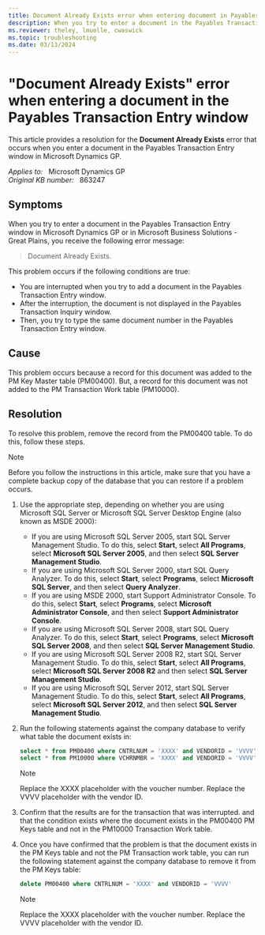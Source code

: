 ```yaml
---
title: Document Already Exists error when entering document in Payables Transaction Entry
description: When you try to enter a document in the Payables Transaction Entry window in Microsoft Dynamics GP, you receive a Document Already Exists error. Provides a resolution.
ms.reviewer: theley, lmuelle, cwaswick
ms.topic: troubleshooting
ms.date: 03/13/2024
---
```

# "Document Already Exists" error when entering a document in the Payables Transaction Entry window

This article provides a resolution for the **Document Already Exists** error that occurs when you enter a document in the Payables Transaction Entry window in Microsoft Dynamics GP.

_Applies to:_ &nbsp; Microsoft Dynamics GP  
_Original KB number:_ &nbsp; 863247

## Symptoms

When you try to enter a document in the Payables Transaction Entry window in Microsoft Dynamics GP or in Microsoft Business Solutions - Great Plains, you receive the following error message:

> Document Already Exists.

This problem occurs if the following conditions are true:

- You are interrupted when you try to add a document in the Payables Transaction Entry window.
- After the interruption, the document is not displayed in the Payables Transaction Inquiry window.
- Then, you try to type the same document number in the Payables Transaction Entry window.

## Cause

This problem occurs because a record for this document was added to the PM Key Master table (PM00400). But, a record for this document was not added to the PM Transaction Work table (PM10000).

## Resolution

To resolve this problem, remove the record from the PM00400 table. To do this, follow these steps.

> [!NOTE]
> Before you follow the instructions in this article, make sure that you have a complete backup copy of the database that you can restore if a problem occurs.

1. Use the appropriate step, depending on whether you are using Microsoft SQL Server or Microsoft SQL Server Desktop Engine (also known as MSDE 2000):

   - If you are using Microsoft SQL Server 2005, start SQL Server Management Studio. To do this, select **Start**, select **All Programs**, select **Microsoft SQL Server 2005**, and then select **SQL Server Management Studio**.
   - If you are using Microsoft SQL Server 2000, start SQL Query Analyzer. To do this, select **Start**, select **Programs**, select **Microsoft SQL Server**, and then select **Query Analyzer**.
   - If you are using MSDE 2000, start Support Administrator Console. To do this, select **Start**, select **Programs**, select **Microsoft Administrator Console**, and then select **Support Administrator Console**.
   - If you are using Microsoft SQL Server 2008, start SQL Query Analyzer. To do this, select **Start**, select **Programs**, select **Microsoft SQL Server 2008**, and then select **SQL Server Management Studio**.
   - If you are using Microsoft SQL Server 2008 R2, start SQL Server Management Studio. To do this, select **Start**, select **All Programs**, select **Microsoft SQL Server 2008 R2** and then select **SQL Server Management Studio**.
   - If you are using Microsoft SQL Server 2012, start SQL Server Management Studio. To do this, select **Start**, select **All Programs**, select **Microsoft SQL Server 2012**, and then select **SQL Server Management Studio**.

2. Run the following statements against the company database to verify what table the document exists in:

   ```sql
   select * from PM00400 where CNTRLNUM = 'XXXX' and VENDORID = 'VVVV'
   select * from PM10000 where VCHRNMBR = 'XXXX' and VENDORID = 'VVVV'
   ```

   > [!NOTE]
   > Replace the XXXX placeholder with the voucher number. Replace the VVVV placeholder with the vendor ID.

3. Confirm that the results are for the transaction that was interrupted. and that the condition exists where the document exists in the PM00400 PM Keys table and not in the PM10000 Transaction Work table.

4. Once you have confirmed that the problem is that the document exists in the PM Keys table and not the PM Transaction work table, you can run the following statement against the company database to remove it from the PM Keys table:

   ```sql
   delete PM00400 where CNTRLNUM = 'XXXX' and VENDORID = 'VVVV'
   ```

   > [!NOTE]
   > Replace the XXXX placeholder with the voucher number. Replace the VVVV placeholder with the vendor ID.

